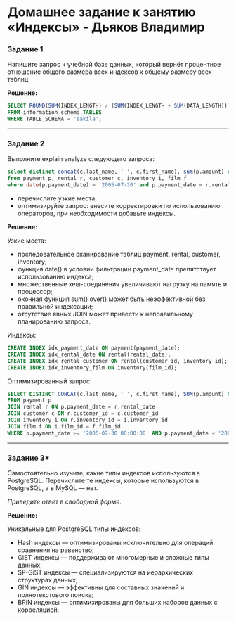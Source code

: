 # Домашнее задание к занятию «Индексы» - Дьяков Владимир

### Задание 1

Напишите запрос к учебной базе данных, который вернёт процентное отношение общего размера всех индексов к общему размеру всех таблиц.

**Решение:**

```sql
SELECT ROUND(SUM(INDEX_LENGTH) / (SUM(INDEX_LENGTH + SUM(DATA_LENGTH)) * 100, 2) AS prox_index_data
FROM information_schema.TABLES
WHERE TABLE_SCHEMA = 'sakila';
```

---

### Задание 2

Выполните explain analyze следующего запроса:
```sql
select distinct concat(c.last_name, ' ', c.first_name), sum(p.amount) over (partition by c.customer_id, f.title)
from payment p, rental r, customer c, inventory i, film f
where date(p.payment_date) = '2005-07-30' and p.payment_date = r.rental_date and r.customer_id = c.customer_id and i.inventory_id = r.inventory_id
```
- перечислите узкие места;
- оптимизируйте запрос: внесите корректировки по использованию операторов, при необходимости добавьте индексы.

**Решение:**

Узкие места:

- последовательное сканирование таблиц payment, rental, customer, inventory;
- функция date() в условии фильтрации payment_date препятствует использованию индекса;
- множественные хеш-соединения увеличивают нагрузку на память и процессор;
- оконная функция sum() over() может быть неэффективной без правильной индексации;
- отсутствие явных JOIN может привести к неправильному планированию запроса.

Индексы:


```sql
CREATE INDEX idx_payment_date ON payment(payment_date);
CREATE INDEX idx_rental_date ON rental(rental_date);
CREATE INDEX idx_rental_customer ON rental(customer_id, inventory_id);
CREATE INDEX idx_inventory_film ON inventory(film_id);
```

Оптимизированный запрос:

```sql
SELECT DISTINCT CONCAT(c.last_name, ' ', c.first_name), SUM(p.amount) OVER (PARTITION BY c.customer_id, f.title)
FROM payment p
JOIN rental r ON p.payment_date = r.rental_date
JOIN customer c ON r.customer_id = c.customer_id
JOIN inventory i ON r.inventory_id = i.inventory_id
JOIN film f ON i.film_id = f.film_id
WHERE p.payment_date >= '2005-07-30 00:00:00' AND p.payment_date < '2005-07-31 00:00:00';
```

---

### Задание 3*

Самостоятельно изучите, какие типы индексов используются в PostgreSQL. Перечислите те индексы, которые используются в PostgreSQL, а в MySQL — нет.

*Приведите ответ в свободной форме.*

**Решение:**

Уникальные для PostgreSQL типы индексов:
- Hash индексы — оптимизированы исключительно для операций сравнения на равенство;
- GiST индексы — поддерживают многомерные и сложные типы данных;
- SP-GiST индексы — специализируются на иерархических структурах данных;
- GIN индексы — эффективны для составных значений и полнотекстового поиска;
- BRIN индексы — оптимизированы для больших наборов данных с корреляцией.
